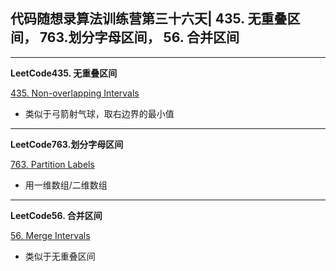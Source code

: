 ## **代码随想录算法训练营第三十六天| 435. 无重叠区间， 763.划分字母区间， 56. 合并区间**
<hr/>

**LeetCode435. 无重叠区间**

[435. Non-overlapping Intervals](https://leetcode.cn/problems/non-overlapping-intervals/description/)

- 类似于弓箭射气球，取右边界的最小值

<hr/>

**LeetCode763.划分字母区间**

[763. Partition Labels](https://leetcode.cn/problems/partition-labels/description/)

- 用一维数组/二维数组

<hr/>

**LeetCode56. 合并区间**

[56. Merge Intervals](https://leetcode.cn/problems/merge-intervals/description/)

- 类似于无重叠区间
